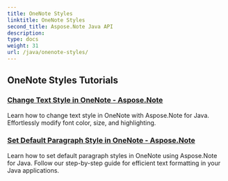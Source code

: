 ```yaml
---
title: OneNote Styles
linktitle: OneNote Styles
second_title: Aspose.Note Java API
description: 
type: docs
weight: 31
url: /java/onenote-styles/
---
```


## OneNote Styles Tutorials
### [Change Text Style in OneNote - Aspose.Note](./change-text-style/)
Learn how to change text style in OneNote with Aspose.Note for Java. Effortlessly modify font color, size, and highlighting.
### [Set Default Paragraph Style in OneNote - Aspose.Note](./set-default-paragraph-style/)
Learn how to set default paragraph styles in OneNote using Aspose.Note for Java. Follow our step-by-step guide for efficient text formatting in your Java applications.